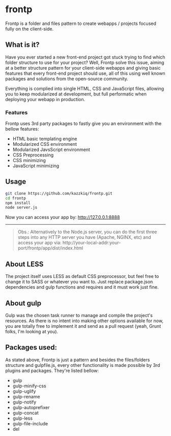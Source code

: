 # frontp
Frontp is a folder and files pattern to create webapps / projects focused fully on the client-side.


## What is it?

Have you ever started a new front-end project got stuck trying to find which folder structure to use for your project? Well, Frontp solve this issue, aiming at a better structure pattern for your client-side webapps and giving basic features that every front-end project should use, all of this using well known packages and solutions from the open-source community.

Everything is complied into single HTML, CSS and JavaScript files, allowing you to keep modularized at development, but full performatic when deploying your webapp in production.

### Features
Frontp uses 3rd party packages to fastly give you an environment with the bellow features:
- HTML basic templating engine
- Modularized CSS environment
- Modularized JavsScript environment
- CSS Preprocessing
- CSS minimizing
- JavaScript minimizing

## Usage

```bash
git clone https://github.com/kazzkiq/frontp.git
cd frontp
npm install
node server.js
```
Now you can access your app by: http://127.0.0.1:8888

----

> Obs.: Alternatively to the Node.js server, you can do the first three steps into any HTTP server you have (Apache, NGINX, etc) and access your app via: http://your-local-addr:your-port/frontp/app/dist/index.html

## About LESS
The project itself uses LESS as default CSS preprocessor, but feel free to change it to SASS or whatever you want to. Just replace package.json dependencies and gulp functions and requires and it must work just fine.

## About gulp
Gulp was the chosen task runner to manage and compile the project's resources. As there is no intent into making other options available for now, you are totally free to implement it and send as a pull request (yeah, Grunt folks, I'm looking at you).

## Packages used:
As stated above, Frontp is just a pattern and besides the files/folders structure and gulpfile.js, every other functionality is made possible by 3rd plugins and packages. They're listed bellow:
- gulp
- gulp-minify-css
- gulp-uglify
- gulp-rename
- gulp-notify
- gulp-autoprefixer
- gulp-concat
- gulp-less
- gulp-file-include
- del